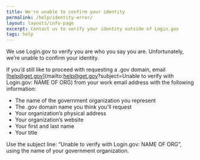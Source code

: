 ```yaml
---
title: We're unable to confirm your identity
permalink: /help/identity-error/
layout: layouts/info-page
excerpt: Contact us to verify your identity outside of Login.gov
tags: help
---
```

 
We use Login.gov to verify you are who you say you are. Unfortunately, we’re unable to confirm your identity.

If you’d still like to proceed with requesting a .gov domain, email [help@get.gov](mailto:help@get.gov?subject=Unable to verify with Login.gov: NAME OF ORG) from your work email address with the following information:

- The name of the government organization you represent
- The .gov domain name you think you'll request
- Your organization’s physical address
- Your organization’s website
- Your first and last name
- Your title

Use the subject line: “Unable to verify with Login.gov: NAME OF ORG”, using the name of your government organization.
